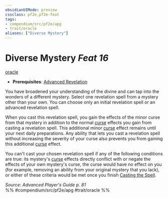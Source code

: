 ```yaml
---
obsidianUIMode: preview
cssclass: pf2e,pf2e-feat
tags:
- compendium/src/pf2e/apg
- trait/oracle
aliases: ["Diverse Mystery"]
---
```

# Diverse Mystery  *Feat 16*  
[oracle](../../Rules/traits/oracle-apg.md)  

- **Prerequisites**: [Advanced Revelation](advanced-revelation-apg.md)

You have broadened your understanding of the divine and can tap into the wonders of a different mystery. Select one revelation spell from a mystery other than your own. You can choose only an initial revelation spell or an advanced revelation spell.

When you cast this revelation spell, you gain the effects of the minor curse from that mystery in addition to the normal [curse](../../Rules/traits/curse.md) effects you gain from casting a revelation spell. This additional minor [curse](../../Rules/traits/curse.md) effect remains until your next daily preparations. Any ability that lets you cast a revelation spell without increasing the severity of your curse also prevents you from gaining this additional [curse](../../Rules/traits/curse.md) effect.

You can't cast your chosen revelation spell if any of the following conditions are true: its mystery's [curse](../../Rules/traits/curse.md) effects directly conflict with or negate the effects of your own mystery's curse, the curse would have no effect on you (for example, removing an ability from your original mystery that you lack), or either of these criteria would be met once you finish [Casting the Spell](../../Rules/actions/cast-a-spell.md).

*Source: Advanced Player's Guide p. 81*  
%% #compendium/src/pf2e/apg #trait/oracle %%